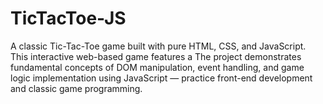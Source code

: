 # TicTacToe-JS
A classic Tic-Tac-Toe game built with pure HTML, CSS, and JavaScript. This interactive web-based game features a The project demonstrates fundamental concepts of DOM manipulation, event handling, and game logic implementation using JavaScript — practice front-end development and classic game programming. 
